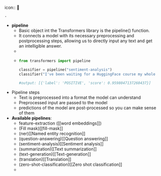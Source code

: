 icon:: 🤗

	-
- **pipeline**
	- Basic object int the Transformers library is the pipeline() function.
	- It connects a model with its necessary preprocessing and postprocessing steps, allowing us to directly input any text and get an intelligible answer.
	-
	- ```python
	  from transformers import pipeline
	  
	  classifier = pipeline("sentiment-analysis")
	  classifier("I've been waiting for a HuggingFace course my whole life.")
	  
	  #output: [{'label': 'POSITIVE', 'score': 0.9598047137260437}]
	  ```
- Pipeline steps
	- Text is preprocessed into a format the model can understand
	- Preprocessed input are passed to the model
	- predictions of the model are post-processed so you can make sense of them
- **Available pipelines**:
	- feature-extraction ([[word embeddings]])
	- (Fill mask)[[fill-mask]]
	- (ner)[[Named entity recognition]]
	- (question-answering)[[Question answering]]
	- (sentiment-analysis)[[Sentiment analysis]]
	- (summarization)[[Text summarization]]
	- (text-generation)[[Text-generation]]
	- (translation)[[Translation]]
	- (zero-shot-classification)[[Zero shot classification]]
	-